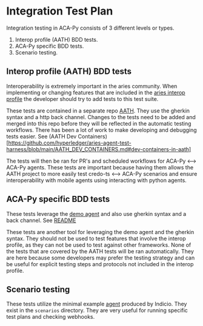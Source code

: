 # Integration Test Plan

Integration testing in ACA-Py consists of 3 different levels or types.
1. Interop profile (AATH) BDD tests. 
2. ACA-Py specific BDD tests.
3. Scenario testing.

## Interop profile (AATH) BDD tests

Interoperability is extremely important in the aries community. When implementing or changing features that are included in the [aries interop profile](https://github.com/hyperledger/aries-rfcs/blob/main/concepts/0302-aries-interop-profile/README.md) the developer should try to add tests to this test suite. 

These tests are contained in a separate repo [AATH](https://github.com/hyperledger/aries-agent-test-harness). They use the gherkin syntax and a http back channel. Changes to the tests need to be added and merged into this repo before they will be reflected in the automatic testing workflows. There has been a lot of work to make developing and debugging tests easier. See (AATH Dev Containers)[https://github.com/hyperledger/aries-agent-test-harness/blob/main/AATH_DEV_CONTAINERS.md#dev-containers-in-aath]

The tests will then be ran for PR's and scheduled workflows for ACA-Py <--> ACA-Py agents. These tests are important because having them allows the AATH project to more easily test credo-ts <--> ACA-Py scenarios and ensure interoperability with mobile agents using interacting with python agents.

## ACA-Py specific BDD tests

These tests leverage the [demo agent](../../demo/README.md) and also use gherkin syntax and a back channel. See [README](./BDDTests.md)

These tests are another tool for leveraging the demo agent and the gherkin syntax. They should not be used to test features that involve the interop profile, as they can not be used to test against other frameworks. None of the tests that are covered by the AATH tests will be ran automatically. They are here because some developers may prefer the testing strategy and can be useful for explicit testing steps and protocols not included in the interop profile.  

## Scenario testing

These tests utilize the minimal example [agent](https://github.com/Indicio-tech/acapy-minimal-example) produced by Indicio. They exist in the `scenarios` directory. They are very useful for running specific test plans and checking webhooks.


